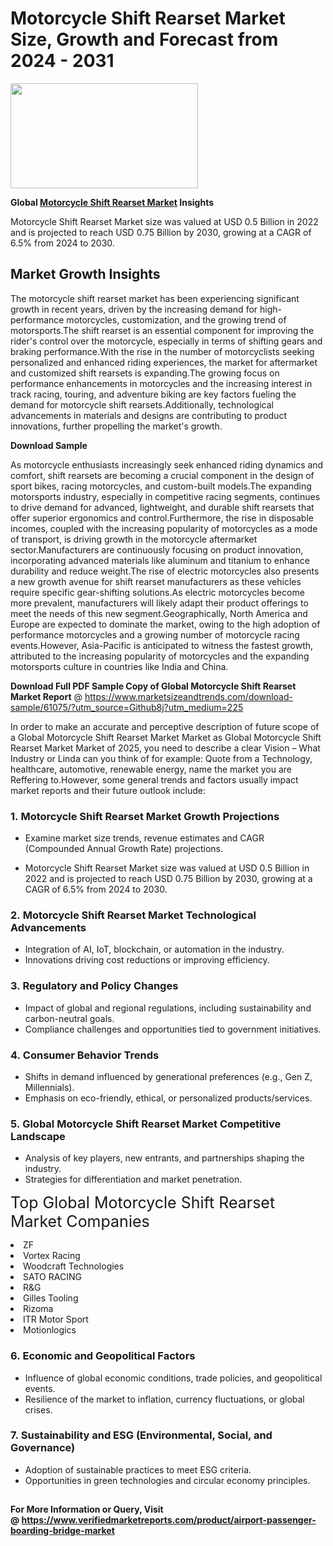 <H1>Motorcycle Shift Rearset Market Size, Growth and Forecast from 2024 - 2031</H1><img class="aligncenter size-medium wp-image-584254" src="https://thirdeyenews.in/wp-content/uploads/2024/09/Global-Market-Research-300x168.jpeg" alt="" width="300" height="168" /><p><strong>Global&nbsp;<a href="https://www.marketsizeandtrends.com/download-sample/61075/?utm_source=Github8j?utm_medium=225">Motorcycle Shift Rearset Market</a> Insights</strong></p><p>Motorcycle Shift Rearset Market size was valued at USD 0.5 Billion in 2022 and is projected to reach USD 0.75 Billion by 2030, growing at a CAGR of 6.5% from 2024 to 2030.</p><p><h2>Market Growth Insights</h2> <p>The motorcycle shift rearset market has been experiencing significant growth in recent years, driven by the increasing demand for high-performance motorcycles, customization, and the growing trend of motorsports.The shift rearset is an essential component for improving the rider's control over the motorcycle, especially in terms of shifting gears and braking performance.With the rise in the number of motorcyclists seeking personalized and enhanced riding experiences, the market for aftermarket and customized shift rearsets is expanding.The growing focus on performance enhancements in motorcycles and the increasing interest in track racing, touring, and adventure biking are key factors fueling the demand for motorcycle shift rearsets.Additionally, technological advancements in materials and designs are contributing to product innovations, further propelling the market's growth.</p> <p><strong>Download Sample</strong></p> <p>As motorcycle enthusiasts increasingly seek enhanced riding dynamics and comfort, shift rearsets are becoming a crucial component in the design of sport bikes, racing motorcycles, and custom-built models.The expanding motorsports industry, especially in competitive racing segments, continues to drive demand for advanced, lightweight, and durable shift rearsets that offer superior ergonomics and control.Furthermore, the rise in disposable incomes, coupled with the increasing popularity of motorcycles as a mode of transport, is driving growth in the motorcycle aftermarket sector.Manufacturers are continuously focusing on product innovation, incorporating advanced materials like aluminum and titanium to enhance durability and reduce weight.The rise of electric motorcycles also presents a new growth avenue for shift rearset manufacturers as these vehicles require specific gear-shifting solutions.As electric motorcycles become more prevalent, manufacturers will likely adapt their product offerings to meet the needs of this new segment.Geographically, North America and Europe are expected to dominate the market, owing to the high adoption of performance motorcycles and a growing number of motorcycle racing events.However, Asia-Pacific is anticipated to witness the fastest growth, attributed to the increasing popularity of motorcycles and the expanding motorsports culture in countries like India and China.</p> <p><span class=""><strong>Download Full PDF Sample Copy of Global Motorcycle Shift Rearset Market Report</strong> @ <a href="https://www.marketsizeandtrends.com/download-sample/61075/?utm_source=Github8j?utm_medium=225" target="_blank">https://www.marketsizeandtrends.com/download-sample/61075/?utm_source=Github8j?utm_medium=225</a></span></p><p>In order to make an accurate and perceptive description of future scope of a Global&nbsp;Motorcycle Shift Rearset Market Market as Global&nbsp;Motorcycle Shift Rearset Market Market of 2025, you need to describe a clear Vision &ndash; What Industry or Linda can you think of for example: Quote from a Technology, healthcare, automotive, renewable energy, name the market you are Reffering to.However, some general trends and factors usually impact market reports and their future outlook include:</p><h3>1.&nbsp;<strong>Motorcycle Shift Rearset Market Growth Projections</strong></h3><ul><li>Examine market size trends, revenue estimates and CAGR (Compounded Annual Growth Rate) projections.</li><li><p>Motorcycle Shift Rearset Market size was valued at USD 0.5 Billion in 2022 and is projected to reach USD 0.75 Billion by 2030, growing at a CAGR of 6.5% from 2024 to 2030.</p></li></ul><h3>2.&nbsp;<strong>Motorcycle Shift Rearset Market Technological Advancements</strong></h3><ul><li>Integration of AI, IoT, blockchain, or automation in the industry.</li><li>Innovations driving cost reductions or improving efficiency.</li></ul><h3>3.&nbsp;<strong>Regulatory and Policy Changes</strong></h3><ul><li>Impact of global and regional regulations, including sustainability and carbon-neutral goals.</li><li>Compliance challenges and opportunities tied to government initiatives.</li></ul><h3>4.&nbsp;<strong>Consumer Behavior Trends</strong></h3><ul><li>Shifts in demand influenced by generational preferences (e.g., Gen Z, Millennials).</li><li>Emphasis on eco-friendly, ethical, or personalized products/services.</li></ul><h3>5.&nbsp;<strong>Global Motorcycle Shift Rearset Market Competitive Landscape</strong></h3><ul><li>Analysis of key players, new entrants, and partnerships shaping the industry.</li><li>Strategies for differentiation and market penetration.</li></ul><p data-pm-slice="1 1 []"><span style="color: inherit; font-family: inherit; font-size: 25px;">Top Global Motorcycle Shift Rearset Market Companies</span></p><div class="" data-test-id=""><p><li>ZF</li><li> Vortex Racing</li><li> Woodcraft Technologies</li><li> SATO RACING</li><li> R&G</li><li> Gilles Tooling</li><li> Rizoma</li><li> ITR Motor Sport</li><li> Motionlogics</li></p></div><h3>6.&nbsp;<strong>Economic and Geopolitical Factors</strong></h3><ul><li>Influence of global economic conditions, trade policies, and geopolitical events.</li><li>Resilience of the market to inflation, currency fluctuations, or global crises.</li></ul><h3>7.&nbsp;<strong>Sustainability and ESG (Environmental, Social, and Governance)</strong></h3><ul><li>Adoption of sustainable practices to meet ESG criteria.</li><li>Opportunities in green technologies and circular economy principles.</li></ul><h2><strong style="font-size: 14px;">For More Information or Query, Visit @&nbsp;</strong><a style="background-color: #ffffff; font-size: 14px;" href="https://www.marketsizeandtrends.com/report/motorcycle-shift-rearset-market/" target="_blank">https://www.verifiedmarketreports.com/product/airport-passenger-boarding-bridge-market</a></h2>